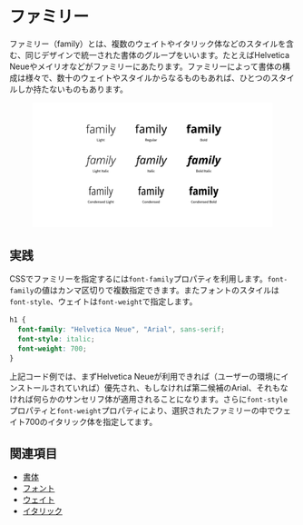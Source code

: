 # ファミリー

ファミリー（family）とは、複数のウェイトやイタリック体などのスタイルを含む、同じデザインで統一された書体のグループをいいます。たとえばHelvetica Neueやメイリオなどがファミリーにあたります。ファミリーによって書体の構成は様々で、数十のウェイトやスタイルからなるものもあれば、ひとつのスタイルしか持たないものもあります。

<figure>
    <img alt="Noto Sansのファミリーのバリエーションの一部" src="../images/family.png">
</figure>

## 実践

CSSでファミリーを指定するには`font-family`プロパティを利用します。`font-family`の値はカンマ区切りで複数指定できます。またフォントのスタイルは`font-style`、ウェイトは`font-weight`で指定します。

```css
h1 {
  font-family: "Helvetica Neue", "Arial", sans-serif;
  font-style: italic;
  font-weight: 700;
}
```

上記コード例では、まずHelvetica Neueが利用できれば（ユーザーの環境にインストールされていれば）優先され、もしなければ第二候補のArial、それもなければ何らかのサンセリフ体が適用されることになります。さらに`font-style`プロパティと`font-weight`プロパティにより、選択されたファミリーの中でウェイト700のイタリック体を指定してます。

## 関連項目

- [書体](./typeface.md)
- [フォント](./font.md)
- [ウェイト](./weight.md)
- [イタリック](./italic.md)
